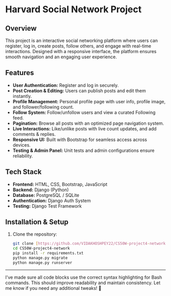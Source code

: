 # Harvard Social Network Project  

## Overview  

This project is an interactive social networking platform where users can register, log in, create posts, follow others, and engage with real-time interactions. Designed with a responsive interface, the platform ensures smooth navigation and an engaging user experience.  

## Features  

- **User Authentication:** Register and log in securely.  
- **Post Creation & Editing:** Users can publish posts and edit them instantly.  
- **Profile Management:** Personal profile page with user info, profile image, and follower/following count.  
- **Follow System:** Follow/unfollow users and view a curated Following feed.  
- **Pagination:** Browse all posts with an optimized page navigation system.  
- **Live Interactions:** Like/unlike posts with live count updates, and add comments & replies.  
- **Responsive UI:** Built with Bootstrap for seamless access across devices.  
- **Testing & Admin Panel:** Unit tests and admin configurations ensure reliability.  

## Tech Stack  

- **Frontend:** HTML, CSS, Bootstrap, JavaScript  
- **Backend:** Django (Python)  
- **Database:** PostgreSQL / SQLite  
- **Authentication:** Django Auth System  
- **Testing:** Django Test Framework  

## Installation & Setup  

1. Clone the repository:  

   ```bash
   git clone [https://github.com/VIDAKHOSHPEY22/CS50W-project4-network.git]
   cd CS50W-project4-network
   pip install -r requirements.txt  
   python manage.py migrate  
   python manage.py runserver 


---



I've made sure all code blocks use the correct syntax highlighting for Bash commands. This should improve readability and maintain consistency. Let me know if you need any additional tweaks! 🚀

